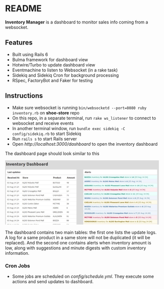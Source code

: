 # README

**Inventory Manager** is a dashboard to monitor sales info coming from a websocket.

## Features
- Built using Rails 6
- Bulma framework for dashboard view
- Hotwire/Turbo to update dashboard view
- Eventmachine to listen to Websocket (in a rake task)
- Sidekiq and Sidekiq Cron for background processing
- RSpec, FactoryBot and Faker for testing


## Instructions
- Make sure websocket is running `bin/websocketd --port=8080 ruby inventory.rb` on **shoe-store** repo
- On this repo, in a separate terminal, run `rake ws_listener` to connect to websocket and receive events
- In another terminal window, run `bundle exec sidekiq -C config/sidekiq.rb` to start Sidekiq
- Run `rails s` to start Rails server
- Open *http://localhost:3000/dashboard* to open the inventory dashboard


The dashboard page should look similar to this

![alt text](dashboard.jpg)

The dashboard contains two main tables: the first one lists the update logs. A log for a same product in a same store will not be duplicated (it will be replaced). And the second one contains alerts when inventory amount is low, along with suggestions and minute digests with custom inventory information.



### Cron Jobs
- Some jobs are scheduled on *config/schedule.yml*. They execute some actions and send updates to dashboard.
